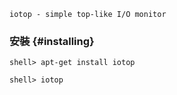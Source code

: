 `iotop - simple top-like I/O monitor`


### 安裝 {#installing}

```
shell> apt-get install iotop
```

```
shell> iotop
```
